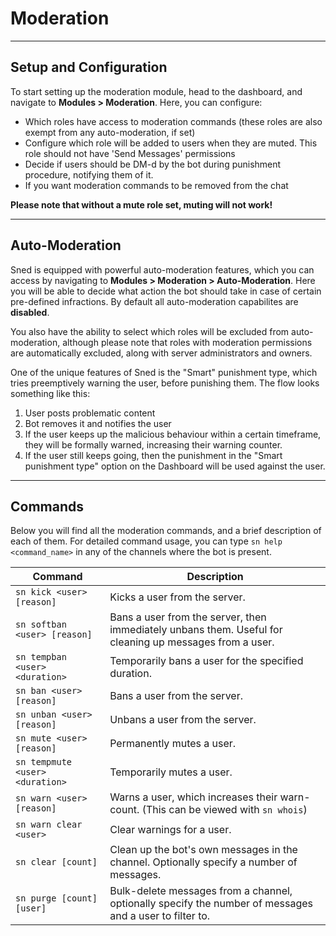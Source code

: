 # Moderation

---

## Setup and Configuration

To start setting up the moderation module, head to the dashboard, and navigate to **Modules > Moderation**. Here, you can configure:
- Which roles have access to moderation commands (these roles are also exempt from any auto-moderation, if set)
- Configure which role will be added to users when they are muted. This role should not have 'Send Messages' permissions
- Decide if users should be DM-d by the bot during punishment procedure, notifying them of it.
- If you want moderation commands to be removed from the chat

**Please note that without a mute role set, muting will not work!**

---

## Auto-Moderation

Sned is equipped with powerful auto-moderation features, which you can access by navigating to **Modules > Moderation > Auto-Moderation**. Here you will be able to decide what action the bot should take in case of certain pre-defined infractions. By default all auto-moderation capabilites are **disabled**.

You also have the ability to select which roles will be excluded from auto-moderation, although please note that roles with moderation permissions are automatically excluded, along with server administrators and owners.

One of the unique features of Sned is the "Smart" punishment type, which tries preemptively warning the user, before punishing them. The flow looks something like this:

1. User posts problematic content
2. Bot removes it and notifies the user
3. If the user keeps up the malicious behaviour within a certain timeframe, they will be formally warned, increasing their warning counter.
4. If the user still keeps going, then the punishment in the "Smart punishment type" option on the Dashboard will be used against the user.

---

## Commands

Below you will find all the moderation commands, and a brief description of each of them. For detailed command usage, you can  type `sn help <command_name>` in any of the channels where the bot is present.

| Command  | Description  |
| ------------ | ------------ |
| `sn kick <user> [reason]`  | Kicks a user from the server.  |
| `sn softban <user> [reason]`  | Bans a user from the server, then immediately unbans them. Useful for cleaning up messages from a user.   |
| `sn tempban <user> <duration>`  | Temporarily bans a user for the specified duration.  |
| `sn ban <user> [reason]`  | Bans a user from the server.  |
| `sn unban <user> [reason]`  | Unbans a user from the server.  |
| `sn mute <user> [reason]`  | Permanently mutes a user.  |
| `sn tempmute <user> <duration>`  | Temporarily mutes a user.  |
| `sn warn <user> [reason]`  | Warns a user, which increases their warn-count. (This can be viewed with `sn whois`)  |
| `sn warn clear <user>`  | Clear warnings for a user.  |
| `sn clear [count]`  | Clean up the bot's own messages in the channel. Optionally specify a number of messages.  |
| `sn purge [count] [user]`  | Bulk-delete messages from a channel, optionally specify the number of messages and a user to filter to.  |